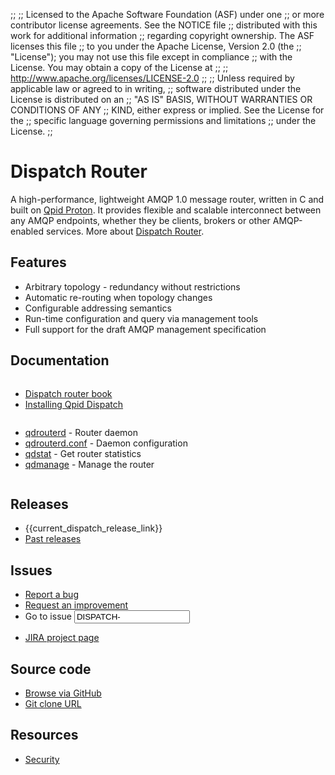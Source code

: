 ;;
;; Licensed to the Apache Software Foundation (ASF) under one
;; or more contributor license agreements.  See the NOTICE file
;; distributed with this work for additional information
;; regarding copyright ownership.  The ASF licenses this file
;; to you under the Apache License, Version 2.0 (the
;; "License"); you may not use this file except in compliance
;; with the License.  You may obtain a copy of the License at
;;
;;   http://www.apache.org/licenses/LICENSE-2.0
;;
;; Unless required by applicable law or agreed to in writing,
;; software distributed under the License is distributed on an
;; "AS IS" BASIS, WITHOUT WARRANTIES OR CONDITIONS OF ANY
;; KIND, either express or implied.  See the License for the
;; specific language governing permissions and limitations
;; under the License.
;;

<div id="-left-column" markdown="1">

# Dispatch Router

<div class="feature" markdown="1">

A high-performance, lightweight AMQP 1.0 message router, written in C
and built on [Qpid Proton]({{site_url}}/proton/index.html). It provides
flexible and scalable interconnect between any AMQP endpoints, whether
they be clients, brokers or other AMQP-enabled services.  More about
[Dispatch Router](overview.html).

</div>

## Features

 - Arbitrary topology - redundancy without restrictions
 - Automatic re-routing when topology changes
 - Configurable addressing semantics
 - Run-time configuration and query via management tools
 - Full support for the draft AMQP management specification

## Documentation

<div class="two-column" markdown="1">
<div class="column" markdown="1">

 - [Dispatch router book]({{current_dispatch_release_url}}/user-guide/index.html)
 - [Installing Qpid Dispatch](https://gitbox.apache.org/repos/asf?p=qpid-dispatch.git;a=blob_plain;f=README;hb={{current_dispatch_release}})

</div>
<div class="column" markdown="1">

 - [qdrouterd]({{current_dispatch_release_url}}/man/qdrouterd.html) - Router daemon
 - [qdrouterd.conf]({{current_dispatch_release_url}}/man/qdrouterd.conf.html) - Daemon configuration
 - [qdstat]({{current_dispatch_release_url}}/man/qdstat.html) - Get router statistics
 - [qdmanage]({{current_dispatch_release_url}}/man/qdmanage.html) - Manage the router

</div>
</div>
</div>

<div id="-right-column" class="right-column-adjusted" markdown="1">

## Releases

 - {{current_dispatch_release_link}}
 - [Past releases]({{site_url}}/releases/index.html#past-releases)

## Issues

 - [Report a bug](https://issues.apache.org/jira/secure/CreateIssue.jspa?pid=12315321&issuetype=1&priority=3)
 - [Request an improvement](https://issues.apache.org/jira/secure/CreateIssue.jspa?pid=12315321&issuetype=4&priority=3)
 - <form id="-jira-goto-form">Go to issue <input name="jira" value="DISPATCH-"/></form>
 - [JIRA project page](http://issues.apache.org/jira/browse/DISPATCH)

## Source code

 - [Browse via GitHub](https://github.com/apache/qpid-dispatch)
 - [Git clone URL](https://gitbox.apache.org/repos/asf/qpid-dispatch.git)

## Resources

 - [Security](security.html)

</div>
